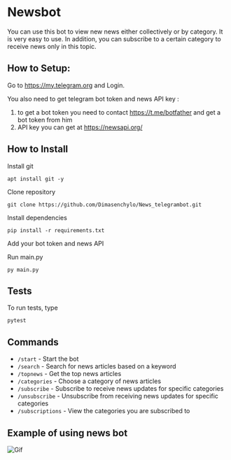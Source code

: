 # Newsbot

You can use this bot to view new news either collectively or by category. It is very easy to use. In addition, you can subscribe to a certain category to receive news only in this topic.

## How to Setup:

Go to https://my.telegram.org and Login.

You also need to get telegram bot token and news API key :
1) to get a bot token you need to contact https://t.me/botfather and get a bot token from him 
2) API key you can get at https://newsapi.org/

## How to Install
Install git
```
apt install git -y 
```
Clone repository
```
git clone https://github.com/Dimasenchylo/News_telegrambot.git
```
Install dependencies
```
pip install -r requirements.txt
```
Add your bot token and news API

Run main.py
```
py main.py
```

## Tests 

To run tests, type
```
pytest
```

## Commands

- ```/start``` - Start the bot
- ```/search``` - Search for news articles based on a keyword
- ```/topnews``` - Get the top news articles
- ```/categories``` -  Choose a category of news articles
- ```/subscribe``` - Subscribe to receive news updates for specific categories
- ```/unsubscribe``` - Unsubscribe from receiving news updates for specific categories
- ```/subscriptions``` - View the categories you are subscribed to

## Example of using news bot

![Gif](Gif.gif)